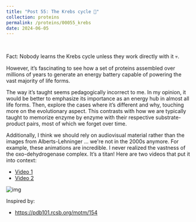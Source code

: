 ```yaml
---
title: "Post 55: The Krebs cycle 🔄"
collection: proteins
permalink: /proteins/00055_krebs
date: 2024-06-05
---
```


&nbsp;

Fact: Nobody learns the Krebs cycle unless they work directly with it 💀.

However, it’s fascinating to see how a set of proteins assembled over millions of years to generate an energy battery capable of powering the vast majority of life forms.

The way it’s taught seems pedagogically incorrect to me. In my opinion, it would be better to emphasize its importance as an energy hub in almost all life forms. Then, explore the cases where it’s different and why, touching more on the evolutionary aspect. This contrasts with how we are typically taught to memorize enzyme by enzyme with their respective substrate-product pairs, most of which we forget over time.

Additionally, I think we should rely on audiovisual material rather than the images from Alberts-Lehninger ... we're not in the 2000s anymore. For example, these animations are incredible. I never realized the vastness of the oxo-dehydrogenase complex. It’s a titan! Here are two videos that put it into context:
* [Video 1](https://x.com/SmartBiology3D/status/1216390676918697984)
* [Video 2](https://x.com/JHevler/status/1630930961721356291)

![img](https://miangoar.github.io/images/proteins/00055_krebs.jpg)

Inspired by:  
* <https://pdb101.rcsb.org/motm/154>
